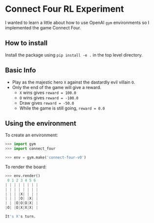 # Connect Four RL Experiment

I wanted to learn a little about how to use OpenAI `gym` environments so I implemented the game Connect Four.


## How to install

Install the package using `pip install -e .` in the top level directory.

## Basic Info

* Play as the majestic hero `X` against the dastardly evil villain `O`.
* Only the end of the game will give a reward.
  * `X` wins gives `reward = 100.0`
  * `O` wins gives `reward = -100.0`
  * Draw gives `reward = -50.0`
  * While the game is still going, `reward = 0.0`

## Using the environment

To create an environment:

```python
>>> import gym
>>> import connect_four

>>> env = gym.make('connect-four-v0')
```

To render the board:

```python
>>> env.render()
 0 1 2 3 4 5 6
| | | | | | | |
| | | | | | | |
| | | |X| | | |
| | | |O| |X| |
| | |O|O|O|X| |
|O| |O|X|X|X| |

It's X's turn.
```
